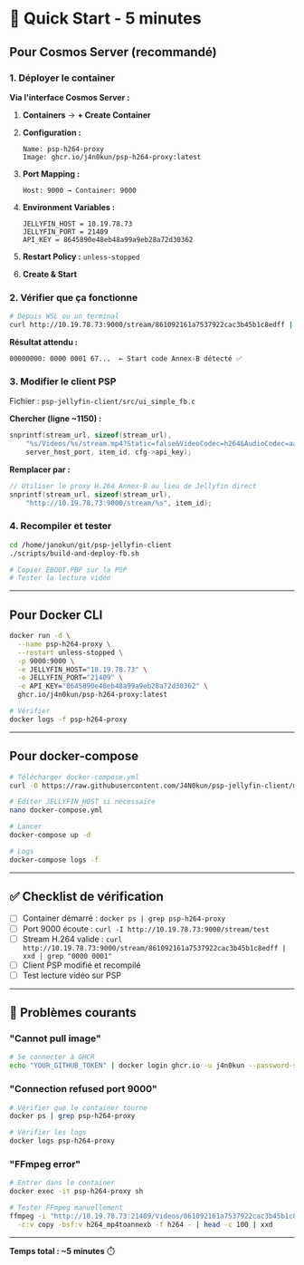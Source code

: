 # 🚀 Quick Start - 5 minutes

## Pour Cosmos Server (recommandé)

### 1. Déployer le container

**Via l'interface Cosmos Server :**

1. **Containers** → **+ Create Container**

2. **Configuration :**
   ```
   Name: psp-h264-proxy
   Image: ghcr.io/j4n0kun/psp-h264-proxy:latest
   ```

3. **Port Mapping :**
   ```
   Host: 9000 → Container: 9000
   ```

4. **Environment Variables :**
   ```
   JELLYFIN_HOST = 10.19.78.73
   JELLYFIN_PORT = 21409
   API_KEY = 8645890e48eb48a99a9eb28a72d30362
   ```

5. **Restart Policy :** `unless-stopped`

6. **Create & Start**

### 2. Vérifier que ça fonctionne

```bash
# Depuis WSL ou un terminal
curl http://10.19.78.73:9000/stream/861092161a7537922cac3b45b1c8edff | head -c 100 | xxd
```

**Résultat attendu :**
```
00000000: 0000 0001 67...  ← Start code Annex-B détecté ✅
```

### 3. Modifier le client PSP

Fichier : `psp-jellyfin-client/src/ui_simple_fb.c`

**Chercher (ligne ~1150) :**
```c
snprintf(stream_url, sizeof(stream_url), 
    "%s/Videos/%s/stream.mp4?Static=false&VideoCodec=h264&AudioCodec=aac&MaxWidth=480&MaxHeight=272&VideoBitrate=512000&AudioBitrate=64000&VideoLevel=13&Profile=baseline&api_key=%s",
    server_host_port, item_id, cfg->api_key);
```

**Remplacer par :**
```c
// Utiliser le proxy H.264 Annex-B au lieu de Jellyfin direct
snprintf(stream_url, sizeof(stream_url), 
    "http://10.19.78.73:9000/stream/%s", item_id);
```

### 4. Recompiler et tester

```bash
cd /home/janokun/git/psp-jellyfin-client
./scripts/build-and-deploy-fb.sh

# Copier EBOOT.PBP sur la PSP
# Tester la lecture vidéo
```

---

## Pour Docker CLI

```bash
docker run -d \
  --name psp-h264-proxy \
  --restart unless-stopped \
  -p 9000:9000 \
  -e JELLYFIN_HOST="10.19.78.73" \
  -e JELLYFIN_PORT="21409" \
  -e API_KEY="8645890e48eb48a99a9eb28a72d30362" \
  ghcr.io/j4n0kun/psp-h264-proxy:latest

# Vérifier
docker logs -f psp-h264-proxy
```

---

## Pour docker-compose

```bash
# Télécharger docker-compose.yml
curl -O https://raw.githubusercontent.com/J4N0kun/psp-jellyfin-client/main/server-proxy/docker-compose.yml

# Éditer JELLYFIN_HOST si nécessaire
nano docker-compose.yml

# Lancer
docker-compose up -d

# Logs
docker-compose logs -f
```

---

## ✅ Checklist de vérification

- [ ] Container démarré : `docker ps | grep psp-h264-proxy`
- [ ] Port 9000 écoute : `curl -I http://10.19.78.73:9000/stream/test`
- [ ] Stream H.264 valide : `curl http://10.19.78.73:9000/stream/861092161a7537922cac3b45b1c8edff | xxd | grep "0000 0001"`
- [ ] Client PSP modifié et recompilé
- [ ] Test lecture vidéo sur PSP

---

## 🐛 Problèmes courants

### "Cannot pull image"
```bash
# Se connecter à GHCR
echo "YOUR_GITHUB_TOKEN" | docker login ghcr.io -u j4n0kun --password-stdin
```

### "Connection refused port 9000"
```bash
# Vérifier que le container tourne
docker ps | grep psp-h264-proxy

# Vérifier les logs
docker logs psp-h264-proxy
```

### "FFmpeg error"
```bash
# Entrer dans le container
docker exec -it psp-h264-proxy sh

# Tester FFmpeg manuellement
ffmpeg -i "http://10.19.78.73:21409/Videos/861092161a7537922cac3b45b1c8edff/stream.mp4?..." \
  -c:v copy -bsf:v h264_mp4toannexb -f h264 - | head -c 100 | xxd
```

---

**Temps total : ~5 minutes** ⏱️

